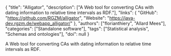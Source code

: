{
  "title": "Alligator",
  "description": ["A Web tool for converting CAs with dating information to relative time intervals as RDF."],
  "links": {
    "GitHub": "https://github.com/RGZM/alligator",
    "Website": "https://java-dev.rgzm.de/webapp_alligator/"
  },
  "authors": ["florianthiery", "Allard Mees"],
  "categories": ["Standalone software"],
  "tags": ["Statistical analysis", "Schemas and ontologies"],
  "doi": null
}

<!-- Generated by csv2md.R – do not edit by hand -->

A Web tool for converting CAs with dating information to relative time intervals as RDF.
